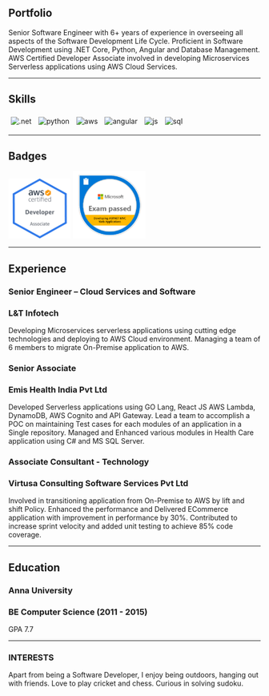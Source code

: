 ## Portfolio

Senior Software Engineer with 6+ years of experience in overseeing all aspects of the Software Development Life Cycle. Proficient in Software Development using .NET Core, Python, Angular and Database Management. AWS Certified Developer Associate involved in developing Microservices Serverless applications using AWS Cloud Services.

---

## Skills

<p align='left'>
  <img src="https://upload.wikimedia.org/wikipedia/commons/e/ee/.NET_Core_Logo.svg" alt=".net" width="40" height="40" style="margin: 5px;"/>
  <img src="https://www.python.org/static/community_logos/python-logo-master-v3-TM.png" alt="python" width="70" height="35" style="margin: 5px;"/>
  <img src='https://upload.wikimedia.org/wikipedia/commons/9/93/Amazon_Web_Services_Logo.svg' alt="aws" width="40" height="35" style="margin: 5px;"/>
  <img src="https://angular.io/assets/images/logos/angular/angular.svg" alt="angular" width="40" height="38" style="margin: 5px;"/>
  <img src='https://upload.wikimedia.org/wikipedia/commons/6/6a/JavaScript-logo.png' height='35' width='auto' alt="js" style="margin: 5px;"/>
  <img src="https://upload.wikimedia.org/wikipedia/commons/8/87/Sql_data_base_with_logo.png" alt="sql" width="auto" height="35" style="margin: 5px;"/>   
</p>

---

## Badges

<p align='left'>
  <img src="/AWS-Certified_Developer_Associate_badge.png" alt="html" width="125" height="120" />
  <img src="/Microsoft-70-486.png" alt="css" width="145" height="135" />   
</p>

---

## Experience

### **Senior Engineer – Cloud Services and Software**
### L&T Infotech

Developing Microservices serverless applications using cutting edge technologies and deploying to AWS Cloud environment. Managing a team of 6 members to migrate On-Premise application to AWS.

### **Senior Associate**
### Emis Health India Pvt Ltd

Developed Serverless applications using GO Lang, React JS AWS Lambda, DynamoDB, AWS Cognito and API Gateway. Lead a team to accomplish a POC on maintaining Test
cases for each modules of an application in a Single repository. Managed and Enhanced various modules in Health Care application using C# and MS SQL Server.

### **Associate Consultant - Technology**
### Virtusa Consulting Software Services Pvt Ltd

Involved in transitioning application from On-Premise to AWS by lift and shift Policy. Enhanced the performance and Delivered ECommerce application with improvement in performance by 30%. Contributed to increase sprint velocity and added unit testing to achieve 85% code coverage.

---

## Education

### **Anna University**
### BE Computer Science (2011 - 2015)
GPA 7.7

---

### INTERESTS
Apart from being a Software Developer, I enjoy being outdoors, hanging out with friends. Love to play cricket and chess. 
Curious in solving sudoku.
